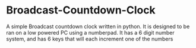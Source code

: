# Broadcast-Countdown-Clock
A simple Broadcast countdown clock written in python. It is designed to be ran on a low powered PC using a numberpad. It has a 6 digit number system, and has 6 keys that will each increment one of the numbers
